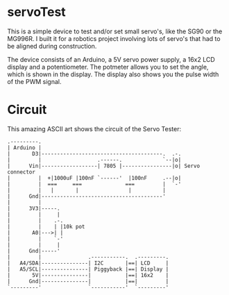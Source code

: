 servoTest
=========

This is a simple device to test and/or set small servo's, like the SG90
or the MG996R. I built it for a robotics project involving lots of
servo's that had to be aligned during construction.

The device consists of an Arduino, a 5V servo power supply, a 16x2 LCD
display and a potentiometer. The potmeter allows you to set the angle,
which is shown in the display. The display also shows you the pulse
width of the PWM signal.


Circuit
=======

This amazing ASCII art shows the circuit of the Servo Tester:

```schema
.---------.
| Arduino |
|       D3|---------------------------------------.  .-.
|         |                  .------.             `--|o|
|      Vin|------------------| 7805 |----------------|o| Servo connector
|         |  +|1000uF |100nF `------'  |100nF     .--|o|
|         |  ===     ===              ===         |  `-'
|         |   |       |                |          |
|      Gnd|---------------------------------------'
|         |
|      3V3|-----.
|         |     |
|         |    .-.
|         |    | |10k pot
|       A0|--->| |
|         |    `-'
|         |     |
|      Gnd|-----'
|         |               .-----------.  .---------.
|   A4/SDA|---------------| I2C       |==| LCD     |
|   A5/SCL|---------------| Piggyback |==| Display |
|       5V|---------------|           |==| 16x2    |
|      Gnd|---------------|           |==|         |
`---------'               `-----------'  `---------'
```
